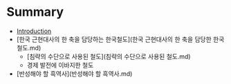 # Summary

* [Introduction](README.md)
* [한국 근현대사의 한 축을 담당하는 한국철도](한국 근현대사의 한 축을 담당한 한국철도.md)
   * [침략의 수단으로 사용된 철도](침략의 수단으로 사용된 철도.md)
   * 경제 발전에 이바지한 철도
* [반성해야 할 흑역사](반성해야 할 흑역사.md)

